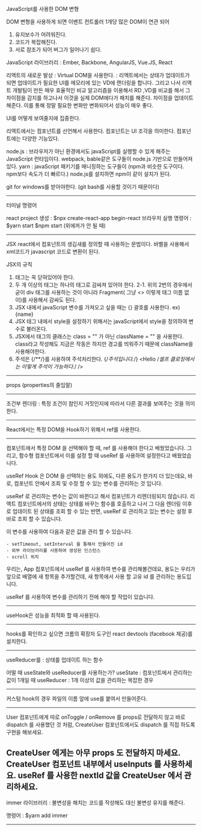 JavaScript를 사용한 DOM 변형

DOM 변형을 사용하게 되면 이벤트 컨트롤러 1개당 많은 DOM이 연관 되어
1. 유지보수가 어려워진다.
2. 코드가 복잡해진다.
3. 서로 참조가 되어 버그가 일어나기 쉽다.


JavaScript 라이브러리
: Ember, Backbone, AngularJS, Vue.JS, React

리액트의 새로운 발상
: Virtual DOM을 사용한다.
: 리액트에서는 상태가 업데이트가 되면 업데이트가 필요한 UI를 메모리에 있는 VD에 랜더링을 합니다.
그리고 나서 리액트 개발팀이 만든 매우 효율적인 비교 알고리즘을 이용해서 RD ,VD를 비교를 해서 그 차이점을 감지를 하고나서
이것을 실제 DOM에다가 패치를 해준다. 차이점을 업데이트해준다. 이를 통해 정말 필요한 변화만 변화되어서 성능이 매우 좋다.

UI를 어떻게 보여줄지에 집중한다.

리액트에서는 컴포넌트를 선언해서 사용한다.
컴포넌트는 UI 조각을 의미한다.
컴포넌트에는 다양한 기능있다.

node.js : 브라우저가 아닌 환경에서도 javaScript를 실행할 수 있게 해주는 JavaScript 런타임이다.
webpack, bable같은 도구들이 node.js 기반으로 만들어져 있다. 
yarn : javaScript 패키기를 매니징하는 도구들이 (npm과 비슷한 도구이다. npm보다 속도가 더 빠르다.)
node.js를 설치하면 npm이 같이 설치가 된다.

git for windows를 받아야한다. (git bash를 사용할 것이기 때문이다)

----------------------------------------------------------------------------

터미널 명령어

react project 생성 : $npx create-react-app begin-react
브라우저 실행 명령어 : $yarn start
                $npm start   (위에꺼가 안 될 때)

----------------------------------------------------------------------------

JSX
react에서 컴포넌트의 생김새를 정의할 때 사용하는 문법이다.
바벨을 사용해서 xml코드가 javascript 코드로 변환이 된다.

JSX의 규칙
1. 태그는 꼭 닫혀있어야 한다.
2. 두 개 이상의 태그는 하나의 태그로 감싸져 있어야 한다.
2-1. 위의 2번의 경우에서 굳이 div 태그를 사용하는 것이 아니라 Fragment( 그냥 <> 이렇게 태그 이름 없이)를 사용해서 감싸도 된다.
3. JSX 내에서 javaScript 변수를 가져오고 싶을 때는 {} 괄호를 사용한다. ex) <div>{name}</div>
4. JSX 태그 내에서 style을 설정하기 위해서는 javaScript에서 style을 정의하여 변수로 불러온다.
5. JSX에서 태그의 클래스는 class = "" 가 아닌 className = "" 을 사용한다. 
   class라고 작성해도 지금은 작동은 하지만 경고를 띄워주기 때문에 className을 사용해야한다.
6. 주석은 {/**/}를 사용하여 주석처리한다. 
      {/*주석입니다.*/}
      <Hello /*셀프 클로징에서는 이렇게 주석이 가능하다.*/ />

----------------------------------------------------------------------------

props (properties의 줄임말)

----------------------------------------------------------------------------

조건부 렌더링 : 특정 조건이 참인지 거짓인지에 따라서 다른 결과를 보여주는 것을 의미한다.

----------------------------------------------------------------------------

React에서는 특정 DOM을 Hook하기 위해서 ref를 사용한다.

----------------------------------------------------------------------------


컴포넌트에서 특정 DOM 을 선택해야 할 때, ref 를 사용해야 한다고 배웠었습니다. 그리고, 함수형 컴포넌트에서 이를 설정 할 때 useRef 를 사용하여 설정한다고 배웠었습니다.

useRef Hook 은 DOM 을 선택하는 용도 외에도, 다른 용도가 한가지 더 있는데요, 바로, 컴포넌트 안에서 조회 및 수정 할 수 있는 변수를 관리하는 것 입니다.

useRef 로 관리하는 변수는 값이 바뀐다고 해서 컴포넌트가 리렌더링되지 않습니다. 리액트 컴포넌트에서의 상태는 상태를 바꾸는 함수를 호출하고 나서 그 다음 렌더링 이후로 업데이트 된 상태를 조회 할 수 있는 반면, useRef 로 관리하고 있는 변수는 설정 후 바로 조회 할 수 있습니다.

이 변수를 사용하여 다음과 같은 값을 관리 할 수 있습니다.

	- setTimeout, setInterval 을 통해서 만들어진 id
	- 외부 라이브러리를 사용하여 생성된 인스턴스
	- scroll 위치
	
우리는, App 컴포넌트에서 useRef 를 사용하여 변수를 관리해볼건데요, 용도는 우리가 앞으로 배열에 새 항목을 추가할건데, 새 항목에서 사용 할 고유 id 를 관리하는 용도입니다.

useRef 를 사용하여 변수를 관리하기 전에 해야 할 작업이 있습니다.

----------------------------------------------------------------------------

useHook은 성능을 최적화 할 때 사용된다.

----------------------------------------------------------------------------

hooks를 확인하고 싶으면 크롬의 확장자 도구인 react devtools (facebook 제공)를 설치한다.

----------------------------------------------------------------------------

useReducer를 : 상태를 업데이트 하는 함수

어떨 때 useState와 useReducer를 사용하는가?
	useState : 컴포넌트에서 관리하는 값이 1개일 때
	useReducer : 1개 이상의 값을 관리하는 복잡한 경우

----------------------------------------------------------------------------

커스텀 hook의 경우 파일의 이름 앞에 use를 붙여서 만들어준다.

----------------------------------------------------------------------------

User 컴포넌트에게 따로 onToggle / onRemove 를 props로 전달하지 않고 바로 dispatch 를 사용했던 것 처럼, CreateUser 컴포넌트에서도 dispatch 를 직접 하도록 구현을 해보세요.

CreateUser 에게는 아무 props 도 전달하지 마세요.
CreateUser 컴포넌트 내부에서 useInputs 를 사용하세요.
useRef 를 사용한 nextId 값을 CreateUser 에서 관리하세요.
----------------------------------------------------------------------------
immer 라이브러리 : 불변성을 해치는 코드를 작성해도 대신 불변성 유지를 해준다.

명령어 : $yarn add immer

----------------------------------------------------------------------------
